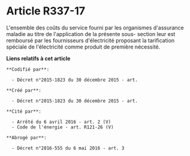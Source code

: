 # Article R337-17

L'ensemble des coûts du service fourni par les organismes d'assurance maladie au titre de l'application de la présente sous-
section leur est remboursé par les fournisseurs d'électricité proposant la tarification spéciale de l'électricité comme
produit de première nécessité.

**Liens relatifs à cet article**

	**Codifié par**:

	  - Décret n°2015-1823 du 30 décembre 2015 - art.

	**Créé par**:

	  - Décret n°2015-1823 du 30 décembre 2015 - art.

	**Cité par**:

	  - Arrêté du 6 avril 2016 - art. 2 (V)
	  - Code de l'énergie - art. R121-26 (V)

	**Abrogé par**:

	  - Décret n°2016-555 du 6 mai 2016 - art. 3
